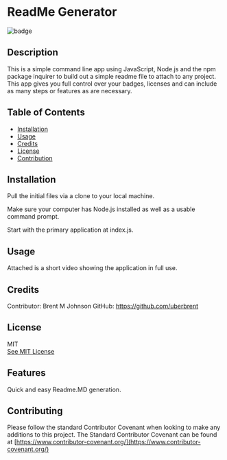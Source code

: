 
  # ReadMe Generator

  ![badge](https://img.shields.io/badge/JavaScript-100%25-blue)

  ## Description
  This is a simple command line app using JavaScript, Node.js and the npm package inquirer to build out a simple readme file to attach to any project. This app gives you full control over your badges, licenses and can include as many steps or features as are necessary. 

  ## Table of Contents

  * [Installation](#installation)
  * [Usage](#usage)
  * [Credits](#credits)
  * [License](#license)
  * [Contribution](#contributing)

  ## Installation
  
    
  Pull the initial files via a clone to your local machine.
           
  Make sure your computer has Node.js installed as well as a usable command prompt.
           
  Start with the primary application at index.js.
          
  

  ## Usage
  Attached is a short video showing the application in full use.

  ## Credits
    
  Contributor: Brent M Johnson
  GitHub: https://github.com/uberbrent
      
  ## License
  MIT
  <br>
  [See MIT License](https://choosealicense.com/licenses/mit)

  ## Features
    
  Quick and easy Readme.MD generation.

  ## Contributing
  
  Please follow the standard Contributor Covenant when looking to make any additions to this project. The Standard Contributor Covenant can be found at [https://www.contributor-covenant.org/](https://www.contributor-covenant.org/)
    
  